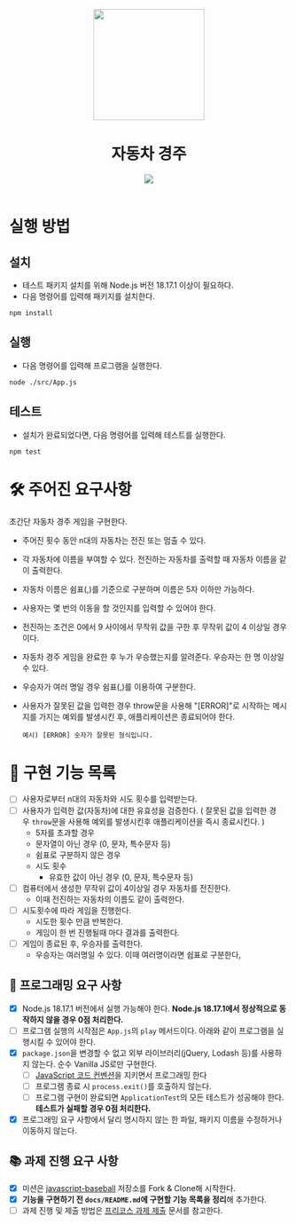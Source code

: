 <div align="center">
<img width="200px;" src="https://emojigraph.org/media/apple/oncoming-automobile_1f698.png"/>

  <h1 align="middle">자동차 경주</h1>
   <img src="https://img.shields.io/badge/node-18.17.1-339933?logo=node.js">
</div>

<br>

# 실행 방법

## 설치

- 테스트 패키지 설치를 위해 Node.js 버전 18.17.1 이상이 필요하다.
- 다음 명령어를 입력해 패키지를 설치한다.

```
npm install
```

## 실행

- 다음 명령어를 입력해 프로그램을 실행한다.

```
node ./src/App.js
```

## 테스트

- 설치가 완료되었다면, 다음 명령어를 입력해 테스트를 실행한다.

```
npm test
```

# 🛠️ 주어진 요구사항

초간단 자동차 경주 게임을 구현한다.

- 주어진 횟수 동안 n대의 자동차는 전진 또는 멈출 수 있다.
- 각 자동차에 이름을 부여할 수 있다. 전진하는 자동차를 출력할 때 자동차 이름을 같이 출력한다.
- 자동차 이름은 쉼표(,)를 기준으로 구분하며 이름은 5자 이하만 가능하다.
- 사용자는 몇 번의 이동을 할 것인지를 입력할 수 있어야 한다.
- 전진하는 조건은 0에서 9 사이에서 무작위 값을 구한 후 무작위 값이 4 이상일 경우이다.
- 자동차 경주 게임을 완료한 후 누가 우승했는지를 알려준다. 우승자는 한 명 이상일 수 있다.
- 우승자가 여러 명일 경우 쉼표(,)를 이용하여 구분한다.
- 사용자가 잘못된 값을 입력한 경우 throw문을 사용해 "[ERROR]"로 시작하는 메시지를 가지는 예외를 발생시킨 후, 애플리케이션은 종료되어야 한다.

  ```
  예시) [ERROR] 숫자가 잘못된 형식입니다.
  ```

# 📌 구현 기능 목록

- [ ] 사용자로부터 n대의 자동차와 시도 횟수를 입력받는다.
- [ ] 사용자가 입력한 값(자동차)에 대한 유효성을 검증한다. ( 잘못된 값을 입력한 경우 `throw`문을 사용해 예외를 발생시킨후 애플리케이션을 즉시 종료시킨다. )
  - 5자를 초과할 경우
  - 문자열이 아닌 경우 (0, 문자, 특수문자 등)
  - 쉼표로 구분하지 않은 경우
  - 시도 횟수
    - 유효한 값이 아닌 경우 (0, 문자, 특수문자 등)
- [ ] 컴퓨터에서 생성한 무작위 값이 4이상일 경우 자동차를 전진한다.
  - 이때 전진하는 자동차의 이름도 같이 출력한다.
- [ ] 시도횟수에 따라 게임을 진행한다.
  - 시도한 횟수 만큼 반복한다.
  - 게임이 한 번 진행될때 마다 결과를 출력한다.
- [ ] 게임이 종료된 후, 우승자를 출력한다.
  - 우승자는 여러명일 수 있다. 이때 여러명이라면 쉽표로 구분한다,

## 🎯 프로그래밍 요구 사항

- [x] Node.js 18.17.1 버전에서 실행 가능해야 한다. **Node.js 18.17.1에서 정상적으로 동작하지 않을 경우 0점 처리한다.**
- [ ] 프로그램 실행의 시작점은 `App.js`의 `play` 메서드이다. 아래와 같이 프로그램을 실행시킬 수 있어야 한다.
- [x] `package.json`을 변경할 수 없고 외부 라이브러리(jQuery, Lodash 등)를 사용하지 않는다. 순수 Vanilla JS로만 구현한다.
  - [ ] [JavaScript 코드 컨벤션](https://github.com/woowacourse/woowacourse-docs/tree/main/styleguide/javascript)을 지키면서 프로그래밍 한다
  - [ ] 프로그램 종료 시 `process.exit()`를 호출하지 않는다.
  - [ ] 프로그램 구현이 완료되면 `ApplicationTest`의 모든 테스트가 성공해야 한다. **테스트가 실패할 경우 0점 처리한다.**
- [x] 프로그래밍 요구 사항에서 달리 명시하지 않는 한 파일, 패키지 이름을 수정하거나 이동하지 않는다.

## 📚 과제 진행 요구 사항

- [x] 미션은 [javascript-baseball](https://github.com/woowacourse-precourse/javascript-baseball-6/) 저장소를 Fork & Clone해 시작한다.
- [x] **기능을 구현하기 전 `docs/README.md`에 구현할 기능 목록을 정리**해 추가한다.
- [ ] 과제 진행 및 제출 방법은 [프리코스 과제 제출](https://github.com/woowacourse/woowacourse-docs/tree/master/precourse) 문서를 참고한다.
